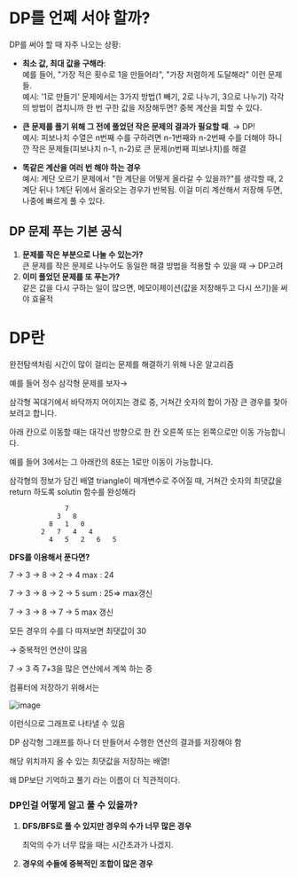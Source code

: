 # DP를 언쩨 서야 할까?
DP를 써야 할 때 자주 나오는 상황: <br>

- **최소 값, 최대 값을 구해라**: <br>
예를 들어, "가장 적은 횟수로 1을 만들어라", "가장 저렴하게 도달해라" 이런 문제들.<br> 
예시: '1로 만들기' 문제에서는 3가지 방법(1 빼기, 2로 나누기, 3으로 나누기) 각각의 방법이 겹치니까 한 번 구한 값을 저장해두면? 중복 계산을 피할 수 있다. <br>

- **큰 문제를 풀기 위해 그 전에 풀었던 작은 문제의 결과가 필요할 때**. →  DP! <br>
예시: 피보나치 수열은 n번째 수를 구하려면 n-1번째와 n-2번째 수를 더해야 하니깐 작은 문제들(피보나치 n-1, n-2)로 큰 문제(n번째 피보나치)를 해결 <br>


- **똑같은 계산을 여러 번 해야 하는 경우** <br>
예시: 계단 오르기 문제에서 "한 계단을 어떻게 올라갈 수 있을까?"를 생각할 때, 2계단 뒤나 1계단 뒤에서 올라오는 경우가 반복됨. 이걸 미리 계산해서 저장해 두면, 나중에 빠르게 풀 수 있다.

## DP 문제 푸는 기본 공식
1. **문제를 작은 부분으로 나눌 수 있는가?** <br>
큰 문제를 작은 문제로 나누어도 동일한 해결 방법을 적용할 수 있을 때 →  DP고려
2. **이미 풀었던 문제를 또 푸는가?** <br>
같은 값을 다시 구하는 일이 많으면, 메모이제이션(값을 저장해두고 다시 쓰기)을 써야 효율적

# DP란

완전탐색처림 시간이 많이 걸리는 문제를 해결하기 위해 나온 알고리즘

예를 들어 정수 삼각형 문제를 보자→

삼각형 꼭대기에서 바닥까지 어이지는 경로 중, 거쳐간 숫자의 합이 가장 큰 경우를 찾아보려고 합니다.

아래 칸으로 이동할 때는 대각선 방향으로 한 칸 오른쪽 또는 왼쪽으로만 이동 가능합니다.

예를 들어 3에서는 그 아래칸의 8또는 1로만 이동이 가능합니다.

삼각형의 정보가 담긴 배열 triangle이 매개변수로 주어질 때, 거쳐간 숫자의 최댓값을 return 하도록 solutin 함수를 완성해라

```
		      7
		    3   8
		  8   1   0
		2   7   4   4
	      4   5   2   6   5

```

**DFS를 이용해서 푼다면?**

7 → 3 → 8 → 2 → 4  max : 24

7 → 3 → 8 → 2 → 5 sum : 25⇒ max갱신 

7 → 3 → 8 → 7 → 5 max 갱신 

모든 경우의 수를 다 따져보면 최댓값이 30

→ 중복적인 연산이 많음

7 → 3 즉 7+3을 많은 연산에서 계쏙 하는 중

컴퓨터에 저장하기 위해서는 

![image](https://github.com/user-attachments/assets/8dad14cd-e064-4d29-903b-c24153d8a0ba)

이런식으로 그래프로 나타낼 수 있음

DP 삼각형 그래프를 하나 더 만들어서 수행한 연산의 결과를 저장해야 함

해당 위치까지 올 수 있는 최댓값을 저장하는 배열!

왜 DP보단 기억하고 풀기 라는 이름이 더 직관적이다.

### DP인걸 어떻게 알고 풀 수 있을까?

1. **DFS/BFS로 풀 수 있지만 경우의 수가 너무 많은 경우**
    
    최악의 수가 너무 많을 때는 시간초과가 나겠지.
    
2. **경우의 수들에 중복적인 조합이 많은 경우**
